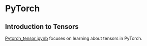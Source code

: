 # PyTorch

## Introduction to Tensors

[Pytorch_tensor.ipynb](https://github.com/ninyx/PyTorch/blob/master/Pytorch_Tensors.ipynb) focuses on learning about tensors in PyTorch.
